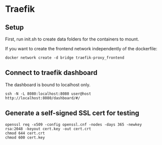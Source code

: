 # Traefik

## Setup
First, run init.sh to create data folders for the containers to mount.

If you want to create the frontend network independently of the dockerfile:

`docker network create -d bridge traefik-proxy_frontend`

## Connect to traefik dashboard
The dashboard is bound to localhost only.
```
ssh -N -L 8080:localhost:8080 user@host
http://localhost:8080/dashboard/#/
```


## Generate a self-signed SSL cert for testing
```
openssl req -x509 -config openssl.cnf -nodes -days 365 -newkey rsa:2048 -keyout cert.key -out cert.crt
chmod 644 cert.crt
chmod 600 cert.key
```